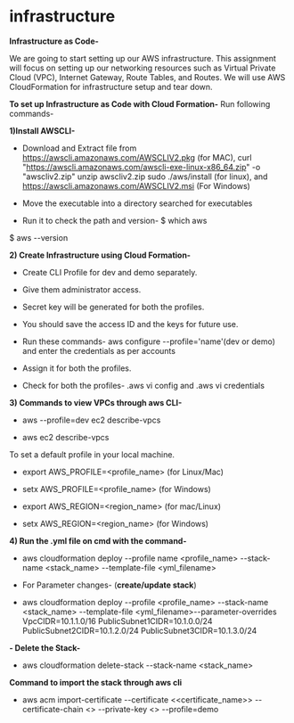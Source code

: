 # infrastructure
**Infrastructure as Code-**

We are going to start setting up our AWS infrastructure. 
This assignment will focus on setting up our networking resources such as Virtual Private Cloud (VPC), Internet Gateway, Route Tables, and Routes. We will use AWS CloudFormation for infrastructure setup and tear down.

**To set up Infrastructure as Code with Cloud Formation-**
Run following commands-

**1)Install AWSCLI-**
- Download and Extract file from https://awscli.amazonaws.com/AWSCLIV2.pkg (for MAC),
curl "https://awscli.amazonaws.com/awscli-exe-linux-x86_64.zip" -o "awscliv2.zip"
unzip awscliv2.zip
sudo ./aws/install (for linux), and https://awscli.amazonaws.com/AWSCLIV2.msi (For Windows)

- Move the executable into a directory searched for executables

- Run it to check the path and version- $ which aws

$ aws --version



**2) Create Infrastructure using Cloud Formation-**
- Create CLI Profile for dev and demo separately.

- Give them administrator access.

- Secret key will be generated for both the profiles.
- You should save the access ID and the keys for future use.

- Run these commands- aws configure --profile='name'(dev or demo) and enter the credentials as per accounts

- Assign it for both the profiles.

- Check for both the profiles- .aws vi config and .aws vi credentials



**3) Commands to view VPCs through aws CLI-**
- aws --profile=dev ec2 describe-vpcs
 
- aws ec2 describe-vpcs

To set a default profile in your local machine.
- export AWS_PROFILE=<profile_name> (for Linux/Mac)
- setx AWS_PROFILE=<profile_name> (for Windows)

- export AWS_REGION=<region_name> (for mac/Linux)
- setx AWS_REGION=<region_name> (for Windows)


**4) Run the .yml file on cmd with the command-**
- aws cloudformation deploy --profile name <profile_name> --stack-name <stack_name> --template-file <yml_filename>

- For Parameter changes- (**create/update stack**)

- aws cloudformation deploy --profile <profile_name> --stack-name <stack_name> --template-file <yml_filename>--parameter-overrides VpcCIDR=10.1.1.0/16 PublicSubnet1CIDR=10.1.0.0/24 PublicSubnet2CIDR=10.1.2.0/24 PublicSubnet3CIDR=10.1.3.0/24

**- Delete the Stack-**
- aws cloudformation delete-stack --stack-name <stack_name>

**Command to import the stack through aws cli**
- aws acm import-certificate --certificate <<certificate_name>> --certificate-chain <<bundle-name>> --private-key <<Private-key filename>> --profile=demo
